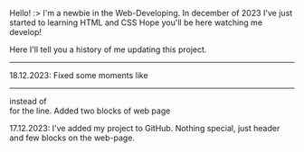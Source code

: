 Hello! :>
I'm a newbie in the Web-Developing. In december of 2023 I've just started to learning HTML and CSS
Hope you'll be here watching me develop!

Here I'll tell you a history of me updating this project.

----------------------------------------------

18.12.2023: Fixed some moments like <hr> instead of <div> for the line. Added two blocks of web page

17.12.2023: I've added my project to GitHub. Nothing special, just header and few blocks on the web-page.
